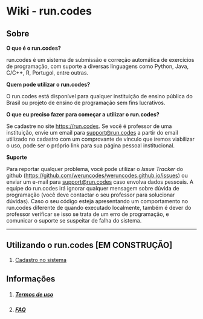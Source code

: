 # Wiki - run.codes

## Sobre

**O que é o run.codes?**

run.codes é um sistema de submissão e correção automática de exercícios de programação, com suporte a diversas linguagens como Python, Java, C/C++, R, Portugol, entre outras.

**Quem pode utilizar o run.codes?**

O run.codes está disponível para qualquer instituição de ensino pública do Brasil ou projeto de ensino de programação sem fins lucrativos.

**O que eu preciso fazer para começar a utilizar o run.codes?**

Se cadastre no site https://run.codes. Se você é professor de uma instituição, envie um email para support@run.codes a partir do email utilizado no cadastro com um comprovante de vínculo que iremos viabilizar o uso, pode ser o próprio link para sua página pessoal institucional.

**Suporte**

Para reportar qualquer problema, você pode utilizar o *Issue Tracker* do github (https://github.com/weruncodes/weruncodes.github.io/issues) ou enviar um e-mail para support@run.codes caso envolva dados pessoais. A equipe do run.codes irá ignorar qualquer mensagem sobre dúvida de programação (você deve contactar o seu professor para solucionar dúvidas). Caso o seu código esteja apresentando um comportamento no run.codes diferente de quando executado localmente, também é dever do professor verificar se isso se trata de um erro de programação, e comunicar o suporte se suspeitar de falha do sistema.

---

## Utilizando o run.codes [EM CONSTRUÇÃO]

1. [Cadastro no sistema](docs/cadastro.md)


## Informações

1. ##### [Termos de uso](docs/TermosDeUso.md)

2. ##### [FAQ](docs/FAQ.md)
